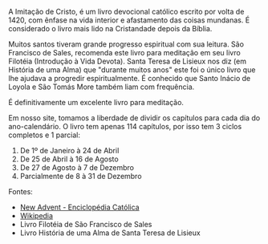 A Imitação de Cristo, é um livro devocional católico escrito por volta de 1420, com ênfase na vida interior e afastamento das coisas mundanas. É considerado o livro mais lido na Cristandade depois da Bíblia.
 
Muitos santos tiveram grande progresso espiritual com sua leitura. São Francisco de Sales, recomenda este livro para meditação em seu livro Filotéia (Introdução à Vida Devota). Santa Teresa de Lisieux nos diz (em História de uma Alma) que "durante muitos anos" este foi o único livro que lhe ajudava a progredir espiritualmente. É conhecido que Santo Inácio de Loyola e São Tomás More também liam com frequência.
 
É definitivamente um excelente livro para meditação.
 
Em nosso site, tomamos a liberdade de dividir os capítulos para cada dia do ano-calendário. O livro tem apenas 114 capítulos, por isso tem 3 ciclos completos e 1 parcial:
 
1. De 1º de Janeiro à 24 de Abril
2. De 25 de Abril à 16 de Agosto
3. De 27 de Agosto à 7 de Dezembro
4. Parcialmente de 8 à 31 de Dezembro
 
Fontes:
- [New Advent - Enciclopédia Católica](https://www.newadvent.org/cathen/07674c.htm)
- [Wikipedia](https://en.wikipedia.org/wiki/The_Imitation_of_Christ)
- Livro Filotéia de São Francisco de Sales
- Livro História de uma Alma de Santa Teresa de Lisieux